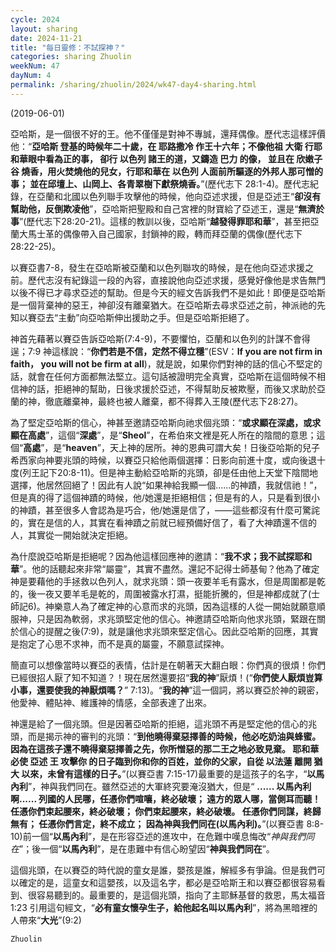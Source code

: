 ```yaml
---
cycle: 2024
layout: sharing
date: 2024-11-21
title: "每日靈修：不試探神？"
categories: sharing Zhuolin
weekNum: 47
dayNum: 4
permalink: /sharing/zhuolin/2024/wk47-day4-sharing.html
--- 
```

(2019-06-01)

亞哈斯，是一個很不好的王。他不僅僅是對神不專誠，還拜偶像。歷代志這樣評價他：“**亞哈斯 登基的時候年二十歲，在 耶路撒冷 作王十六年；不像他祖 大衛 行耶和華眼中看為正的事， 卻行 以色列 諸王的道，又鑄造 巴力 的像， 並且在 欣嫩子谷 燒香，用火焚燒他的兒女，行耶和華在 以色列 人面前所驅逐的外邦人那可憎的事； 並在邱壇上、山岡上、各青翠樹下獻祭燒香。**”(歷代志下 28:1-4)。歷代志紀錄，在亞蘭和北國以色列聯手攻擊他的時候，他向亞述求援，但是亞述王“**卻沒有幫助他，反倒欺凌他**”，亞哈斯把聖殿和自己宮裡的財寶給了亞述王，還是“**無濟於事**”(歷代志下28:20-21)。這樣的教訓以後，亞哈斯“**越發得罪耶和華**”，甚至把亞蘭大馬士革的偶像帶入自己國家，封鎖神的殿，轉而拜亞蘭的偶像(歷代志下28:22-25)。  

以賽亞書7-8，發生在亞哈斯被亞蘭和以色列聯攻的時候，是在他向亞述求援之前。歷代志沒有紀錄這一段的內容，直接說他向亞述求援，感覺好像他是求告無門以後不得已才尋求亞述的幫助。但是今天的經文告訴我們不是如此！即便是亞哈斯是一個背棄神的惡王，神卻沒有離棄猶大。在亞哈斯去尋求亞述之前，神派祂的先知以賽亞去“主動”向亞哈斯伸出援助之手。但是亞哈斯拒絕了。  

神首先藉著以賽亞告訴亞哈斯(7:4-9)，不要懼怕，亞蘭和以色列的計謀不會得逞；7:9 神這樣說：“**你們若是不信，定然不得立穩**”(ESV：**If you are not firm in faith， you will not be firm at all**)，就是說，如果你們對神的話的信心不堅定的話，就會在任何方面都無法堅立。這句話被證明完全真實，亞哈斯在這個時候不相信神的話，拒絕神的幫助，日後求援於亞述，不得幫助反被欺壓，而後又求助於亞蘭的神，徹底離棄神，最終也被人離棄，都不得葬入王陵(歷代志下28:27)。  

為了堅定亞哈斯的信心，神甚至邀請亞哈斯向祂求個兆頭：“**或求顯在深處，或求顯在高處**”，這個“**深處**”，是“**Sheol**”，在希伯來文裡是死人所在的陰間的意思；這個“**高處**”，是“**heaven**”，天上神的居所。神的恩典可謂大矣！日後亞哈斯的兒子希西家向神要兆頭的時候，以賽亞只給他兩個選擇：日影向前進十度，或向後退十度(列王記下20:8-11)。但是神主動給亞哈斯的兆頭，卻是任由他上天堂下陰間地選擇，他居然回絕了！因此有人說“如果神給我顯一個......的神蹟，我就信祂！”，但是真的得了這個神蹟的時候，他/她還是拒絕相信；但是有的人，只是看到很小的神蹟，甚至很多人會認為是巧合，他/她還是信了，——這些都沒有什麼可驚詫的，實在是信的人，其實在看神蹟之前就已經預備好信了，看了大神蹟還不信的人，其實從一開始就決定拒絕。  

為什麼說亞哈斯是拒絕呢？因為他這樣回應神的邀請：“**我不求；我不試探耶和華**”。他的話聽起來非常“屬靈”，其實不盡然。還記不記得士師基甸？他為了確定神是要藉他的手拯救以色列人，就求兆頭：頭一夜要羊毛有露水，但是周圍都是乾的，後一夜又要羊毛是乾的，周圍被露水打濕，挺能折騰的，但是神都成就了(士師記6)。神樂意人為了確定神的心意而求的兆頭，因為這樣的人從一開始就願意順服神，只是因為軟弱，求兆頭堅定他的信心。神邀請亞哈斯向他求兆頭，緊跟在關於信心的提醒之後(7:9)，就是讓他求兆頭來堅定信心。因此亞哈斯的回應，其實是抱定了心思不求神，而不是真的屬靈，不願意試探神。  

簡直可以想像當時以賽亞的表情，估計是在朝著天大翻白眼：你們真的很煩！你們已經很招人厭了知不知道？！現在居然還要招“**我的神**”厭煩！(“**你們使人厭煩豈算小事，還要使我的神厭煩嗎？**” 7:13)。“**我的神**”這一個詞，將以賽亞於神的親密，他愛神、體貼神、維護神的情感，全部表達了出來。  

神還是給了一個兆頭。但是因著亞哈斯的拒絕，這兆頭不再是堅定他的信心的兆頭，而是揭示神的審判的兆頭：“**到他曉得棄惡擇善的時候，他必吃奶油與蜂蜜。 因為在這孩子還不曉得棄惡擇善之先，你所憎惡的那二王之地必致見棄。 耶和華必使 亞述 王 攻擊你 的日子臨到你和你的百姓，並你的父家，自從 以法蓮 離開 猶大 以來，未曾有這樣的日子。**”(以賽亞書 7:15-17)最重要的是這孩子的名字，“**以馬內利**”，神與我們同在。雖然亞述的大軍終究要淹沒猶大，但是“ **...... 以馬內利 啊...... 列國的人民哪，任憑你們喧嚷，終必破壞； 遠方的眾人哪，當側耳而聽！ 任憑你們束起腰來，終必破壞； 你們束起腰來，終必破壞。 任憑你們同謀，終歸無有； 任憑你們言定，終不成立； 因為神與我們同在(以馬內利)。**”(以賽亞書 8:8-10)前一個“**以馬內利**”，是在形容亞述的進攻中，在危難中嘆息悔改“*神與我們同在*”；後一個“**以馬內利**”，是在患難中有信心盼望因“**神與我們同在**”。  

這個兆頭，在以賽亞的時代說的童女是誰，嬰孩是誰，解經多有爭論。但是我們可以確定的是，這童女和這嬰孩，以及這名字，都必是亞哈斯王和以賽亞都很容易看到、很容易聽到的。最重要的，是這個兆頭，指向了主耶穌基督的救恩，馬太福音1:23 引用這句經文，“**必有童女懷孕生子，給他起名叫以馬內利**”，將為黑暗裡的人帶來“**大光**”(9:2)  

`Zhuolin`  
